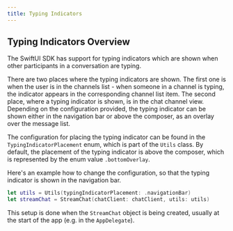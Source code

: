 ```yaml
---
title: Typing Indicators
---
```


## Typing Indicators Overview

The SwiftUI SDK has support for typing indicators which are shown when other participants in a conversation are typing. 

There are two places where the typing indicators are shown. The first one is when the user is in the channels list - when someone in a channel is typing, the indicator appears in the corresponding channel list item. 
The second place, where a typing indicator is shown, is in the chat channel view. Depending on the configuration provided, the typing indicator can be shown either in the navigation bar or above the composer, as an overlay over the message list. 

The configuration for placing the typing indicator can be found in the `TypingIndicatorPlacement` enum, which is part of the `Utils` class. By default, the placement of the typing indicator is above the composer, which is represented by the enum value `.bottomOverlay`.

Here's an example how to change the configuration, so that the typing indicator is shown in the navigation bar.

```swift
let utils = Utils(typingIndicatorPlacement: .navigationBar)        
let streamChat = StreamChat(chatClient: chatClient, utils: utils)
```

This setup is done when the `StreamChat` object is being created, usually at the start of the app (e.g. in the `AppDelegate`).